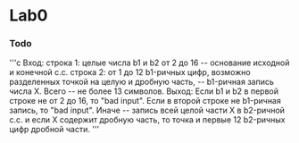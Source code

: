 # Lab0
### Todo
'''c
Вход:
строка 1:
	целые числа b1 и b2 от 2 до 16 -- основание исходной и конечной с.с.
строка 2:
	от 1 до 12 b1-ричных цифр, возможно разделенных точкой на целую и дробную часть, --
	b1-ричная запись числа X.
	Всего -- не более 13 символов.
Выход:
	Если b1 и b2 в первой строке не от 2 до 16, то "bad input".
	Если в второй строке не b1-ричная запись, то "bad input".
	Иначе -- запись всей целой части X в b2-ричной с.с.
	и если X содержит дробную часть, то точка и первые 12 b2-ричных цифр дробной части.
'''
